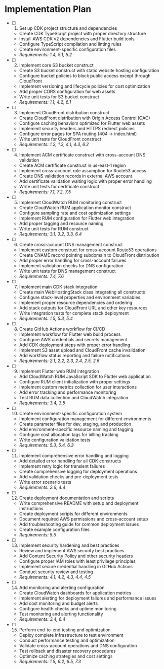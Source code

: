 # Implementation Plan

- [ ] 1. Set up CDK project structure and dependencies
  - Create CDK TypeScript project with proper directory structure
  - Install AWS CDK v2 dependencies and Flutter build tools
  - Configure TypeScript compilation and linting rules
  - Create environment-specific configuration files
  - _Requirements: 1.4, 5.1, 5.2_

- [ ] 2. Implement core S3 bucket construct
  - Create S3 bucket construct with static website hosting configuration
  - Configure bucket policies to block public access except through CloudFront
  - Implement versioning and lifecycle policies for cost optimization
  - Add proper CORS configuration for web assets
  - Write unit tests for S3 bucket construct
  - _Requirements: 1.1, 4.2, 6.1_

- [ ] 3. Implement CloudFront distribution construct
  - Create CloudFront distribution with Origin Access Control (OAC)
  - Configure caching behaviors optimized for Flutter web assets
  - Implement security headers and HTTPS redirect policies
  - Configure error pages for SPA routing (404 -> index.html)
  - Write unit tests for CloudFront construct
  - _Requirements: 1.2, 1.3, 4.1, 4.3, 6.2_

- [ ] 4. Implement ACM certificate construct with cross-account DNS validation
  - Create ACM certificate construct in us-east-1 region
  - Implement cross-account role assumption for Route53 access
  - Create DNS validation records in external AWS account
  - Add certificate validation waiting logic with proper error handling
  - Write unit tests for certificate construct
  - _Requirements: 7.1, 7.2, 7.5_

- [ ] 5. Implement CloudWatch RUM monitoring construct
  - Create CloudWatch RUM application monitor construct
  - Configure sampling rate and cost optimization settings
  - Implement RUM configuration for Flutter web integration
  - Add proper tagging and resource naming
  - Write unit tests for RUM construct
  - _Requirements: 3.1, 3.2, 3.3, 6.4_

- [ ] 6. Create cross-account DNS management construct
  - Implement custom construct for cross-account Route53 operations
  - Create CNAME record pointing subdomain to CloudFront distribution
  - Add proper error handling for cross-account failures
  - Implement validation checks for DNS configuration
  - Write unit tests for DNS management construct
  - _Requirements: 7.4, 7.6_

- [ ] 7. Implement main CDK stack integration
  - Create main WebHostingStack class integrating all constructs
  - Configure stack-level properties and environment variables
  - Implement proper resource dependencies and ordering
  - Add stack outputs for CloudFront URL and other key resources
  - Write integration tests for complete stack deployment
  - _Requirements: 1.5, 5.3, 5.4_

- [ ] 8. Create GitHub Actions workflow for CI/CD
  - Implement workflow for Flutter web build process
  - Configure AWS credentials and secrets management
  - Add CDK deployment steps with proper error handling
  - Implement S3 asset upload and CloudFront cache invalidation
  - Add workflow status reporting and failure notifications
  - _Requirements: 2.1, 2.2, 2.3, 2.4, 2.5, 2.6_

- [ ] 9. Implement Flutter web RUM integration
  - Add CloudWatch RUM JavaScript SDK to Flutter web application
  - Configure RUM client initialization with proper settings
  - Implement custom metrics collection for user interactions
  - Add error tracking and performance monitoring
  - Test RUM data collection and CloudWatch integration
  - _Requirements: 3.4, 3.5_

- [ ] 10. Create environment-specific configuration system
  - Implement configuration management for different environments
  - Create parameter files for dev, staging, and production
  - Add environment-specific resource naming and tagging
  - Configure cost allocation tags for billing tracking
  - Write configuration validation tests
  - _Requirements: 5.3, 5.4, 6.3_

- [ ] 11. Implement comprehensive error handling and logging
  - Add detailed error handling for all CDK constructs
  - Implement retry logic for transient failures
  - Create comprehensive logging for deployment operations
  - Add validation checks and pre-deployment tests
  - Write error scenario tests
  - _Requirements: 2.6, 4.4_

- [ ] 12. Create deployment documentation and scripts
  - Write comprehensive README with setup and deployment instructions
  - Create deployment scripts for different environments
  - Document required AWS permissions and cross-account setup
  - Add troubleshooting guide for common deployment issues
  - Create example configuration files
  - _Requirements: 5.5_

- [ ] 13. Implement security hardening and best practices
  - Review and implement AWS security best practices
  - Add Content Security Policy and other security headers
  - Configure proper IAM roles with least privilege principles
  - Implement secure credential handling in GitHub Actions
  - Conduct security review and testing
  - _Requirements: 4.1, 4.2, 4.3, 4.4, 4.5_

- [ ] 14. Add monitoring and alerting configuration
  - Create CloudWatch dashboards for application metrics
  - Implement alerting for deployment failures and performance issues
  - Add cost monitoring and budget alerts
  - Configure health checks and uptime monitoring
  - Test monitoring and alerting functionality
  - _Requirements: 3.4, 6.4_

- [ ] 15. Perform end-to-end testing and optimization
  - Deploy complete infrastructure to test environment
  - Conduct performance testing and optimization
  - Validate cross-account operations and DNS configuration
  - Test rollback and disaster recovery procedures
  - Optimize caching strategies and cost settings
  - _Requirements: 1.5, 6.2, 6.5, 7.3_